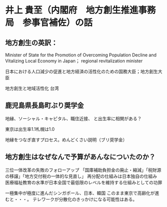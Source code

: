 # 井上 貴至（内閣府　地方創生推進事務局　参事官補佐）の話

## 地方創生の英訳：
Minister of State for the Promotion of Overcoming Population Decline and Vitalizing Local Economy in Japan； regional revitalization minister

日本における人口減少の促進と地方経済の活性化のための国務大臣；地方創生大臣


地方創生と地域活性化
台湾




## 鹿児島県長島町ぶり奨学金

地縁、ソーシャル・キャピタル、職住近接、
と出生率に相関がある？

東京は出生率1.1札幌は1.0

地縁をつなぎ直すプロセス。めんどくさい説明（ブリ奨学金）




## 地方創生はなぜなんで予算があんなについたのか？
三位一体改革の失敗のフォローアップ
「国庫補助負担金の廃止・縮減」「税財源の移譲」「地方交付税の一体的な見直し」
再分配の仕組みは日本独自の仕組み
医療福祉教育の水準が日本全国で最低限のレベルを維持する仕組みとしての功罪



一極集中が極度に進んだシンガポール、日本、韓国
このまま東京で高齢化が進むと・・・。
テレワークが分散化のきっかけになる可能性はある。